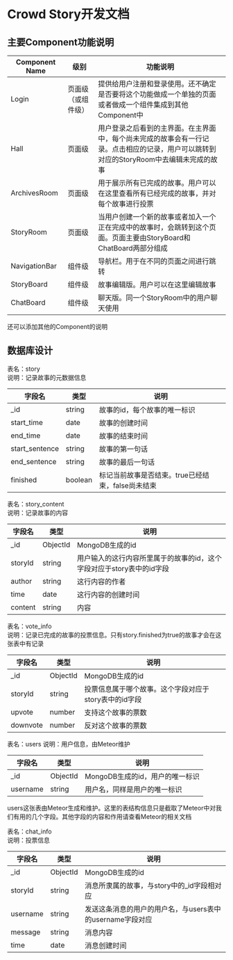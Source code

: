 # Crowd Story开发文档

## 主要Component功能说明

| Component Name | 级别 | 功能说明 |
|----------------|------|---------|
| Login | 页面级（或组件级） | 提供给用户注册和登录使用。还不确定是否要将这个功能做成一个单独的页面或者做成一个组件集成到其他Component中 |
| Hall | 页面级 | 用户登录之后看到的主界面。在主界面中，每个尚未完成的故事会有一行记录。点击相应的记录，用户可以跳转到对应的StoryRoom中去编辑未完成的故事 |
| ArchivesRoom | 页面级 | 用于展示所有已完成的故事。用户可以在这里查看所有已经完成的故事，并对每个故事进行投票 |
| StoryRoom | 页面级 | 当用户创建一个新的故事或者加入一个正在完成中的故事时，会跳转到这个页面。页面主要由StoryBoard和ChatBoard两部分组成  |
| NavigationBar | 组件级 | 导航栏。用于在不同的页面之间进行跳转 |
| StoryBoard | 组件级 | 故事编辑版。用户可以在这里编辑故事 |
| ChatBoard | 组件级 | 聊天版。同一个StoryRoom中的用户聊天使用 |

还可以添加其他的Component的说明


## 数据库设计

表名：story  
说明：记录故事的元数据信息

| 字段名 | 类型 | 说明 |
|-------|-----|------|
| _id | string | 故事的id，每个故事的唯一标识 |
| start_time | date | 故事的创建时间 |
| end_time | date | 故事的结束时间 |
| start_sentence | string | 故事的第一句话 |
| end_sentence | string | 故事的最后一句话 |
| finished | boolean | 标记当前故事是否结束。true已经结束，false尚未结束 |

表名：story_content  
说明：记录故事的内容

| 字段名 | 类型 | 说明 |
|-------|-----|------|
| _id | ObjectId | MongoDB生成的id |
| storyId | string | 用户输入的这行内容所里属于的故事的id，这个字段对应于story表中的id字段 |
| author | string | 这行内容的作者 |
| time | date | 这行内容的创建时间 |
| content | string | 内容 |

表名：vote_info  
说明：记录已完成的故事的投票信息。只有story.finished为true的故事才会在这张表中有记录

| 字段名 | 类型 | 说明 |
|-------|-----|------|
| _id | ObjectId | MongoDB生成的id |
| storyId | string | 投票信息属于哪个故事。这个字段对应于story表中的id字段 |
| upvote | number | 支持这个故事的票数 |
| downvote | number | 反对这个故事的票数 |

表名：users
说明：用户信息，由Meteor维护

| 字段名 | 类型 | 说明 |
|-------|-----|------|
| _id | ObjectId | MongoDB生成的id，用户的唯一标识 |
| username | string | 用户名，同样是用户的唯一标识 |
users这张表由Meteor生成和维护。这里的表结构信息只是截取了Meteor中对我们有用的几个字段。其他字段的内容和作用请查看Meteor的相关文档

表名：chat_info  
说明：投票信息

| 字段名 | 类型 | 说明 |
|-------|-----|------|
| _id | ObjectId | MongoDB生成的id |
| storyId | string | 消息所隶属的故事，与story中的_id字段相对应 |
| username | string | 发送这条消息的用户的用户名，与users表中的username字段对应 |
| message | string | 消息内容 |
| time | date | 消息创建时间 |